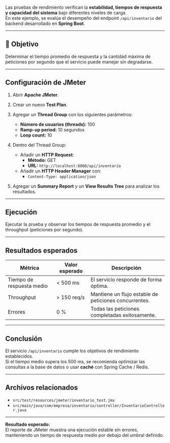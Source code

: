 Las pruebas de rendimiento verifican la **estabilidad, tiempos de respuesta y capacidad del sistema** bajo diferentes niveles de carga.  
En este ejemplo, se evalúa el desempeño del endpoint `/api/inventario` del backend desarrollado en **Spring Boot**.

---

## 🧩 Objetivo

Determinar el tiempo promedio de respuesta y la cantidad máxima de peticiones por segundo que el servicio puede manejar sin degradarse.

---

## Configuración de JMeter

1. Abrir **Apache JMeter**.
2. Crear un nuevo **Test Plan**.
3. Agregar un **Thread Group** con los siguientes parámetros:
   - **Número de usuarios (threads):** 100  
   - **Ramp-up period:** 10 segundos  
   - **Loop count:** 10  

4. Dentro del Thread Group:
   - Añadir un **HTTP Request**:
     - **Método:** GET  
     - **URL:** `http://localhost:8080/api/inventario`
   - Añadir un **HTTP Header Manager** con:
     - `Content-Type: application/json`

5. Agregar un **Summary Report** y un **View Results Tree** para analizar los resultados.

---

## Ejecución

Ejecutar la prueba y observar los tiempos de respuesta promedio y el throughput (peticiones por segundo).

---

## Resultados esperados

| Métrica                    | Valor esperado | Descripción |
|----------------------------|----------------|--------------|
| Tiempo de respuesta medio  | < 500 ms       | El servicio responde de forma óptima. |
| Throughput                 | > 150 req/s    | Mantiene un flujo estable de peticiones concurrentes. |
| Errores                    | 0 %            | Todas las peticiones completadas exitosamente. |

---

## Conclusión

El servicio `/api/inventario` cumple los objetivos de rendimiento establecidos.  
Si el tiempo medio supera los 500 ms, se recomienda optimizar las consultas a la base de datos o usar **caché** con Spring Cache / Redis.

---

## Archivos relacionados

- `src/test/resources/jmeter/inventario_test.jmx`
- `src/main/java/com/empresa/inventario/controller/InventarioController.java`

---

**Resultado esperado:**  
El reporte de JMeter muestra una ejecución estable sin errores, manteniendo un tiempo de respuesta medio por debajo del umbral definido.
